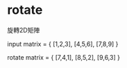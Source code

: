 # rotate

旋轉2D矩陣

input matrix = {
  [1,2,3],
  [4,5,6],
  [7,8,9]
}

rotate matrix = {
  [7,4,1],
  [8,5,2],
  [9,6,3]
}
